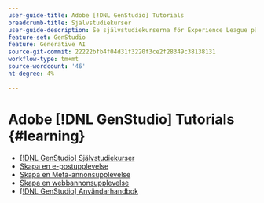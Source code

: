 ```yaml
---
user-guide-title: Adobe [!DNL GenStudio] Tutorials
breadcrumb-title: Självstudiekurser
user-guide-description: Se självstudiekurserna för Experience League på Adobe [!DNL GenStudio], en totallösning för att snabba upp och förenkla innehållsleveranskedjan med generativ AI och intelligent automatisering.
feature-set: GenStudio
feature: Generative AI
source-git-commit: 22222bfb4f04d31f3220f3ce2f28349c38138131
workflow-type: tm+mt
source-wordcount: '46'
ht-degree: 4%

---
```



# Adobe [!DNL GenStudio] Tutorials {#learning}

+ [[!DNL GenStudio] Självstudiekurser](tutorials.md)
+ [Skapa en e-postupplevelse](create-email-experience.md)
+ [Skapa en Meta-annonsupplevelse](create-meta-ad.md)
+ [Skapa en webbannonsupplevelse](create-display-ad.md)
+ [[!DNL GenStudio] Användarhandbok](https://experienceleague.adobe.com/docs/genstudio/user-guide/home.html)
